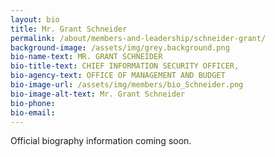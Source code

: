 ```yaml
---
layout: bio
title: Mr. Grant Schneider
permalink: /about/members-and-leadership/schneider-grant/
background-image: /assets/img/grey.background.png
bio-name-text: MR. GRANT SCHNEIDER
bio-title-text: CHIEF INFORMATION SECURITY OFFICER,
bio-agency-text: OFFICE OF MANAGEMENT AND BUDGET
bio-image-url: /assets/img/members/bio_Schneider.png
bio-image-alt-text: Mr. Grant Schneider
bio-phone:
bio-email:
---
```

Official biography information coming soon.
